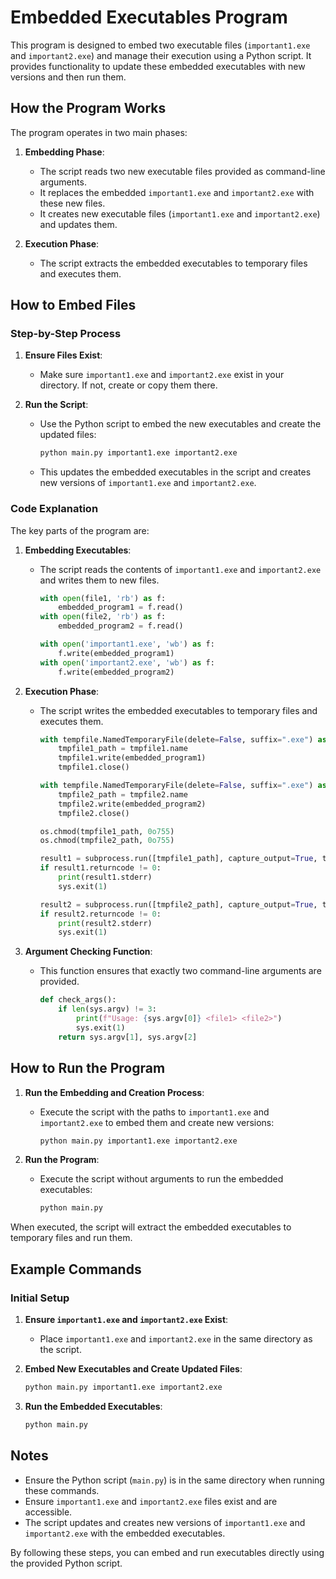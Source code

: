 # Embedded Executables Program

This program is designed to embed two executable files (`important1.exe` and `important2.exe`) and manage their execution using a Python script. It provides functionality to update these embedded executables with new versions and then run them.

## How the Program Works

The program operates in two main phases:

1. **Embedding Phase**:
   - The script reads two new executable files provided as command-line arguments.
   - It replaces the embedded `important1.exe` and `important2.exe` with these new files.
   - It creates new executable files (`important1.exe` and `important2.exe`) and updates them.

2. **Execution Phase**:
   - The script extracts the embedded executables to temporary files and executes them.

## How to Embed Files

### Step-by-Step Process

1. **Ensure Files Exist**:
   - Make sure `important1.exe` and `important2.exe` exist in your directory. If not, create or copy them there.

2. **Run the Script**:
   - Use the Python script to embed the new executables and create the updated files:
     ```sh
     python main.py important1.exe important2.exe
     ```
   - This updates the embedded executables in the script and creates new versions of `important1.exe` and `important2.exe`.

### Code Explanation

The key parts of the program are:

1. **Embedding Executables**:
   - The script reads the contents of `important1.exe` and `important2.exe` and writes them to new files.
     ```python
     with open(file1, 'rb') as f:
         embedded_program1 = f.read()
     with open(file2, 'rb') as f:
         embedded_program2 = f.read()

     with open('important1.exe', 'wb') as f:
         f.write(embedded_program1)
     with open('important2.exe', 'wb') as f:
         f.write(embedded_program2)
     ```

2. **Execution Phase**:
   - The script writes the embedded executables to temporary files and executes them.
     ```python
     with tempfile.NamedTemporaryFile(delete=False, suffix=".exe") as tmpfile1:
         tmpfile1_path = tmpfile1.name
         tmpfile1.write(embedded_program1)
         tmpfile1.close()

     with tempfile.NamedTemporaryFile(delete=False, suffix=".exe") as tmpfile2:
         tmpfile2_path = tmpfile2.name
         tmpfile2.write(embedded_program2)
         tmpfile2.close()

     os.chmod(tmpfile1_path, 0o755)
     os.chmod(tmpfile2_path, 0o755)

     result1 = subprocess.run([tmpfile1_path], capture_output=True, text=True)
     if result1.returncode != 0:
         print(result1.stderr)
         sys.exit(1)

     result2 = subprocess.run([tmpfile2_path], capture_output=True, text=True)
     if result2.returncode != 0:
         print(result2.stderr)
         sys.exit(1)
     ```

3. **Argument Checking Function**:
   - This function ensures that exactly two command-line arguments are provided.
     ```python
     def check_args():
         if len(sys.argv) != 3:
             print(f"Usage: {sys.argv[0]} <file1> <file2>")
             sys.exit(1)
         return sys.argv[1], sys.argv[2]
     ```

## How to Run the Program

1. **Run the Embedding and Creation Process**:
   - Execute the script with the paths to `important1.exe` and `important2.exe` to embed them and create new versions:
     ```sh
     python main.py important1.exe important2.exe
     ```

2. **Run the Program**:
   - Execute the script without arguments to run the embedded executables:
     ```sh
     python main.py
     ```

When executed, the script will extract the embedded executables to temporary files and run them.

## Example Commands

### Initial Setup

1. **Ensure `important1.exe` and `important2.exe` Exist**:
    - Place `important1.exe` and `important2.exe` in the same directory as the script.

2. **Embed New Executables and Create Updated Files**:
    ```sh
    python main.py important1.exe important2.exe
    ```

3. **Run the Embedded Executables**:
    ```sh
    python main.py
    ```

## Notes

- Ensure the Python script (`main.py`) is in the same directory when running these commands.
- Ensure `important1.exe` and `important2.exe` files exist and are accessible.
- The script updates and creates new versions of `important1.exe` and `important2.exe` with the embedded executables.

By following these steps, you can embed and run executables directly using the provided Python script.
